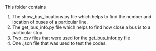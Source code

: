 This folder contains 
1. The show_bus_locations.py file which helps to find the number and location of buses of 
   a particular line.
2. The get_bus_info.py file which helps to find how close a bus is to a particular stop.
3. Two .csv files that were used for the get_bus_infor.py file
4. One .json file that was used to test the codes.